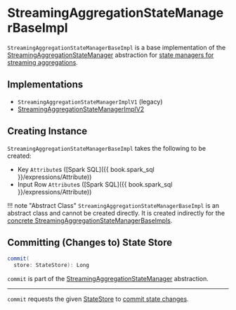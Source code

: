 # StreamingAggregationStateManagerBaseImpl

`StreamingAggregationStateManagerBaseImpl` is a base implementation of the [StreamingAggregationStateManager](StreamingAggregationStateManager.md) abstraction for [state managers for streaming aggregations](#implementations).

## Implementations

* `StreamingAggregationStateManagerImplV1` (legacy)
* [StreamingAggregationStateManagerImplV2](StreamingAggregationStateManagerImplV2.md)

## Creating Instance

`StreamingAggregationStateManagerBaseImpl` takes the following to be created:

* <span id="keyExpressions"> Key `Attribute`s ([Spark SQL]({{ book.spark_sql }}/expressions/Attribute))
* <span id="inputRowAttributes"> Input Row `Attribute`s ([Spark SQL]({{ book.spark_sql }}/expressions/Attribute))

!!! note "Abstract Class"
    `StreamingAggregationStateManagerBaseImpl` is an abstract class and cannot be created directly. It is created indirectly for the [concrete StreamingAggregationStateManagerBaseImpls](#implementations).

## <span id="commit"> Committing (Changes to) State Store

```scala
commit(
  store: StateStore): Long
```

`commit` is part of the [StreamingAggregationStateManager](StreamingAggregationStateManager.md#commit) abstraction.

---

`commit` requests the given [StateStore](../stateful-stream-processing/StateStore.md) to [commit state changes](../stateful-stream-processing/StateStore.md#commit).
